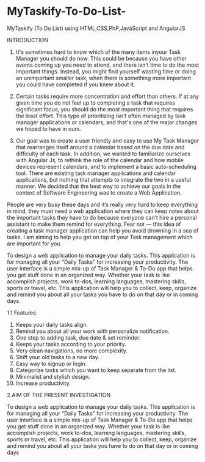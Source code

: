 # MyTaskify-To-Do-List-

MyTaskify (To Do List) using HTML,CSS,PhP,JavaScript and AngularJS

INTRODUCTION

1.	It's sometimes hard to know which of the many items inyour Task Manager you should do now. This could be because you have other events coming up you need to attend, and there isn't time to do the most important things. Instead, you might find yourself wasting time or doing an unimportant smaller task, when there is something more important you could have completed if you knew about it.

2.	Certain tasks require more concentration and effort than others. If at any given time you do not feel up to completing a task that requires significant focus, you should do the most important thing that requires the least effort. This type of prioritizing isn't often managed by task manager applications or calendars, and that's one of the major changes we hoped to have in ours.

3.	Our goal was to create a user friendly and easy to use My Task Manager that rearranges itself around a calendar based on the due date and difficulty of each task. In addition, we wanted to familiarize ourselves with Angular Js, to rethink the role of the calendar and how mobile devices represent calendars, and to implement a basic auto-scheduling tool. There are existing task manager applications and calendar applications, but nothing that attempts to integrate the two in a useful manner. We decided that the best way to achieve our goals in the context of Software Engineering was to create a Web Application.

People are very busy these days and it’s really very hard to keep everything in mind, they must need a web application where they can keep notes about the important tasks they have to do because everyone can’t hire a personal assistant to make them remind for everything.
Fear not — this idea of creating a task manager application can help you avoid drowning in a sea of tasks. I am aiming to help you get on top of your Task management which are important for you.

To design a web application to manage your daily tasks.
This application is for managing all your “Daily Tasks” for increasing your productivity. The user interface is a simple mix-up of Task Manager & To-Do app that helps you get stuff done in an organized way. Whether your task is like accomplish projects, work to-dos, learning languages, mastering skills, sports or travel, etc. This application will help you to collect, keep, organize and remind you about all your tasks you have to do on that day or in coming days.

1.1 Features
1.	Keeps your daily tasks align.
2.	Remind you about all your work with personalize notification.
3.	One step to adding task, due date & set reminder.
4.	Keeps your tasks according to your priority.
5.	Very clean navigations, no more complexity.
6.	Shift your old tasks to a new day.
7.	Easy way to signup or login.
8.	Categorize tasks which you want to keep separate from the list.
9.	Minimalist and stylish design.
10.	Increase productivity.





2.AIM OF THE PRESENT INVESTIGATION  



To design a web application to manage your daily tasks.
This application is for managing all your “Daily Tasks” for increasing your productivity. The user interface is a simple mix-up of Task Manager & To-Do app that helps you get stuff done in an organized way. Whether your task is like accomplish projects, work to-dos, learning languages, mastering skills, sports or travel, etc. This application will help you to collect, keep, organize and remind you about all your tasks you have to do on that day or in coming days
   
 
